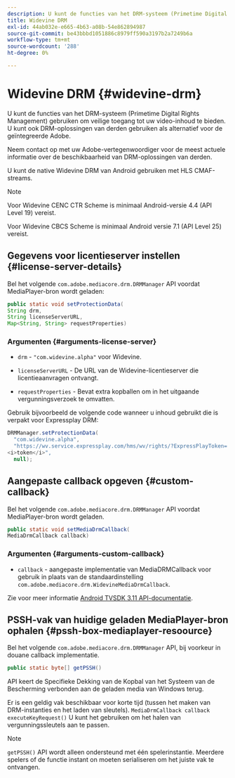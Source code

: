 ```yaml
---
description: U kunt de functies van het DRM-systeem (Primetime Digital Rights Management) gebruiken om veilige toegang tot uw video-inhoud te bieden. U kunt ook DRM-oplossingen van derden gebruiken als alternatief voor de geïntegreerde Adobe.
title: Widevine DRM
exl-id: 44ab032e-e665-4b63-a08b-54e862894987
source-git-commit: be43bbbd1051886c8979ff590a3197b2a7249b6a
workflow-type: tm+mt
source-wordcount: '288'
ht-degree: 0%

---
```


# Widevine DRM {#widevine-drm}

U kunt de functies van het DRM-systeem (Primetime Digital Rights Management) gebruiken om veilige toegang tot uw video-inhoud te bieden. U kunt ook DRM-oplossingen van derden gebruiken als alternatief voor de geïntegreerde Adobe.

Neem contact op met uw Adobe-vertegenwoordiger voor de meest actuele informatie over de beschikbaarheid van DRM-oplossingen van derden.

<!--<a id="section_1385440013EF4A9AA45B6AC98919E662"></a>-->

U kunt de native Widevine DRM van Android gebruiken met HLS CMAF-streams.

>[!NOTE]
>
> Voor Widevine CENC CTR Scheme is minimaal Android-versie 4.4 (API Level 19) vereist.
>
> Voor Widevine CBCS Scheme is minimaal Android versie 7.1 (API Level 25) vereist.

## Gegevens voor licentieserver instellen {#license-server-details}

Bel het volgende `com.adobe.mediacore.drm.DRMManager` API voordat MediaPlayer-bron wordt geladen:

```java
public static void setProtectionData(
String drm,
String licenseServerURL,
Map<String, String> requestProperties)
```

### Argumenten {#arguments-license-server}

* `drm` - `"com.widevine.alpha"` voor Widevine.

* `licenseServerURL` - De URL van de Widevine-licentieserver die licentieaanvragen ontvangt.

* `requestProperties` - Bevat extra kopballen om in het uitgaande vergunningsverzoek te omvatten.

Gebruik bijvoorbeeld de volgende code wanneer u inhoud gebruikt die is verpakt voor Expressplay DRM:

```java
DRMManager.setProtectionData(
  "com.widevine.alpha",  
  "https://wv.service.expressplay.com/hms/wv/rights/?ExpressPlayToken= 
<i>token</i>",  
  null);
```

## Aangepaste callback opgeven {#custom-callback}

Bel het volgende `com.adobe.mediacore.drm.DRMManager` API voordat MediaPlayer-bron wordt geladen.

```java
public static void setMediaDrmCallback(
MediaDrmCallback callback)
```

### Argumenten {#arguments-custom-callback}

* `callback` - aangepaste implementatie van MediaDRMCallback voor gebruik in plaats van de standaardinstelling `com.adobe.mediacore.drm.WidevineMediaDrmCallback`.

Zie voor meer informatie [Android TVSDK 3.11 API-documentatie](https://help.adobe.com/en_US/primetime/api/psdk/javadoc3.11/index.html).

## PSSH-vak van huidige geladen MediaPlayer-bron ophalen {#pssh-box-mediaplayer-resoource}

Bel het volgende `com.adobe.mediacore.drm.DRMManager` API, bij voorkeur in douane callback implementatie.

```java
public static byte[] getPSSH()
```

API keert de Specifieke Dekking van de Kopbal van het Systeem van de Bescherming verbonden aan de geladen media van Windows terug.

Er is een geldig vak beschikbaar voor korte tijd (tussen het maken van DRM-instanties en het laden van sleutels). `MediaDrmCallback callback executeKeyRequest()` U kunt het gebruiken om het halen van vergunningssleutels aan te passen.

>[!NOTE]
>
> `getPSSH()` API wordt alleen ondersteund met één spelerinstantie. Meerdere spelers of de functie instant on moeten serialiseren om het juiste vak te ontvangen.
